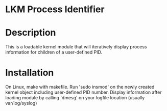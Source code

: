# LKM Process Identifier 

# Description 

This is a loadable kernel module that will iteratively display process information for children of a user-defined PID. 

# Installation

On Linux, make with makefile. Run 'sudo insmod' on the newly created kernel object including user-defined PID number. Display information after loading module by calling 'dmesg' on your logfile location (usually var/log/syslog)
